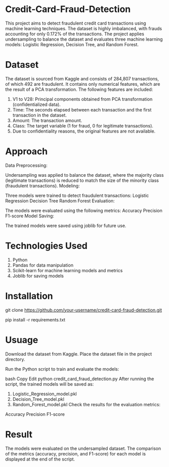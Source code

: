 # Credit-Card-Fraud-Detection
This project aims to detect fraudulent credit card transactions using machine learning techniques. The dataset is highly imbalanced, with frauds accounting for only 0.172% of the transactions. The project applies undersampling to balance the dataset and evaluates three machine learning models: Logistic Regression, Decision Tree, and Random Forest.

# Dataset
The dataset is sourced from Kaggle and consists of 284,807 transactions, of which 492 are fraudulent. It contains only numerical features, which are the result of a PCA transformation. The following features are included:

1. V1 to V28: Principal components obtained from PCA transformation (confidentialized data).
2. Time: The seconds elapsed between each transaction and the first transaction in the dataset.
3. Amount: The transaction amount.
4. Class: The target variable (1 for fraud, 0 for legitimate transactions).
5. Due to confidentiality reasons, the original features are not available.

# Approach
Data Preprocessing:

Undersampling was applied to balance the dataset, where the majority class (legitimate transactions) is reduced to match the size of the minority class (fraudulent transactions).
Modeling:

Three models were trained to detect fraudulent transactions:
Logistic Regression
Decision Tree
Random Forest
Evaluation:

The models were evaluated using the following metrics:
Accuracy
Precision
F1-score
Model Saving:

The trained models were saved using joblib for future use.

# Technologies Used
1. Python
2. Pandas for data manipulation
3. Scikit-learn for machine learning models and metrics
4. Joblib for saving models

# Installation

git clone https://github.com/your-username/credit-card-fraud-detection.git

pip install -r requirements.txt

# Usuage

Download the dataset from Kaggle. Place the dataset file in the project directory.

Run the Python script to train and evaluate the models:

bash
Copy
Edit
python credit_card_fraud_detection.py
After running the script, the trained models will be saved as:

1. Logistic_Regression_model.pkl
2. Decision_Tree_model.pkl
3. Random_Forest_model.pkl
Check the results for the evaluation metrics:

Accuracy
Precision
F1-score

# Result

The models were evaluated on the undersampled dataset. The comparison of the metrics (accuracy, precision, and F1-score) for each model is displayed at the end of the script.



